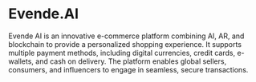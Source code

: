 # Evende.AI
Evende AI is an innovative e-commerce platform combining AI, AR, and blockchain to provide a personalized shopping experience. It supports multiple payment methods, including digital currencies, credit cards, e-wallets, and cash on delivery. The platform enables global sellers, consumers, and influencers to engage in seamless, secure transactions.
